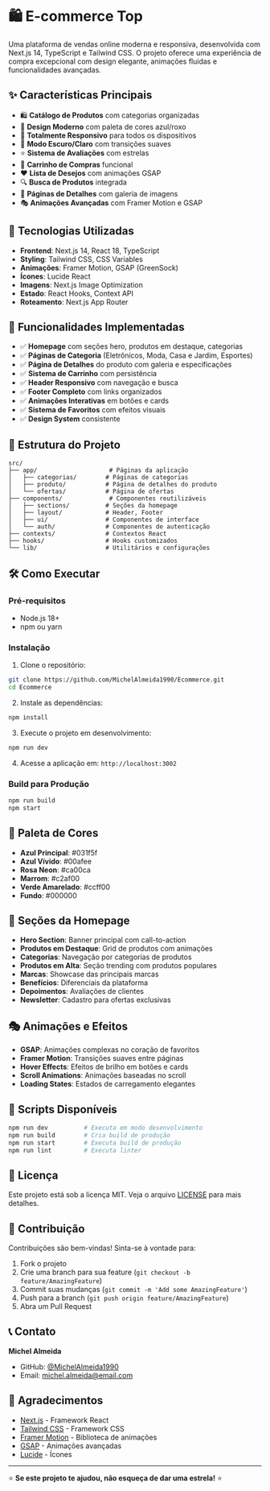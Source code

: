 # 🛍️ E-commerce Top

Uma plataforma de vendas online moderna e responsiva, desenvolvida com Next.js 14, TypeScript e Tailwind CSS. O projeto oferece uma experiência de compra excepcional com design elegante, animações fluidas e funcionalidades avançadas.

## ✨ Características Principais

- 🛍️ **Catálogo de Produtos** com categorias organizadas
- 🎨 **Design Moderno** com paleta de cores azul/roxo
- 📱 **Totalmente Responsivo** para todos os dispositivos
- 🌙 **Modo Escuro/Claro** com transições suaves
- ⭐ **Sistema de Avaliações** com estrelas
- 🛒 **Carrinho de Compras** funcional
- ❤️ **Lista de Desejos** com animações GSAP
- 🔍 **Busca de Produtos** integrada
- 📸 **Páginas de Detalhes** com galeria de imagens
- 🎭 **Animações Avançadas** com Framer Motion e GSAP

## 🚀 Tecnologias Utilizadas

- **Frontend**: Next.js 14, React 18, TypeScript
- **Styling**: Tailwind CSS, CSS Variables
- **Animações**: Framer Motion, GSAP (GreenSock)
- **Ícones**: Lucide React
- **Imagens**: Next.js Image Optimization
- **Estado**: React Hooks, Context API
- **Roteamento**: Next.js App Router

## 🎯 Funcionalidades Implementadas

- ✅ **Homepage** com seções hero, produtos em destaque, categorias
- ✅ **Páginas de Categoria** (Eletrônicos, Moda, Casa e Jardim, Esportes)
- ✅ **Página de Detalhes** do produto com galeria e especificações
- ✅ **Sistema de Carrinho** com persistência
- ✅ **Header Responsivo** com navegação e busca
- ✅ **Footer Completo** com links organizados
- ✅ **Animações Interativas** em botões e cards
- ✅ **Sistema de Favoritos** com efeitos visuais
- ✅ **Design System** consistente

## 📁 Estrutura do Projeto

```
src/
├── app/                    # Páginas da aplicação
│   ├── categorias/        # Páginas de categorias
│   ├── produto/           # Página de detalhes do produto
│   └── ofertas/           # Página de ofertas
├── components/             # Componentes reutilizáveis
│   ├── sections/          # Seções da homepage
│   ├── layout/            # Header, Footer
│   ├── ui/                # Componentes de interface
│   └── auth/              # Componentes de autenticação
├── contexts/              # Contextos React
├── hooks/                 # Hooks customizados
└── lib/                   # Utilitários e configurações
```

## 🛠️ Como Executar

### Pré-requisitos
- Node.js 18+ 
- npm ou yarn

### Instalação

1. Clone o repositório:
```bash
git clone https://github.com/MichelAlmeida1990/Ecommerce.git
cd Ecommerce
```

2. Instale as dependências:
```bash
npm install
```

3. Execute o projeto em desenvolvimento:
```bash
npm run dev
```

4. Acesse a aplicação em: `http://localhost:3002`

### Build para Produção

```bash
npm run build
npm start
```

## 🎨 Paleta de Cores

- **Azul Principal**: #031f5f
- **Azul Vívido**: #00afee
- **Rosa Neon**: #ca00ca
- **Marrom**: #c2af00
- **Verde Amarelado**: #ccff00
- **Fundo**: #000000

## 📱 Seções da Homepage

- **Hero Section**: Banner principal com call-to-action
- **Produtos em Destaque**: Grid de produtos com animações
- **Categorias**: Navegação por categorias de produtos
- **Produtos em Alta**: Seção trending com produtos populares
- **Marcas**: Showcase das principais marcas
- **Benefícios**: Diferenciais da plataforma
- **Depoimentos**: Avaliações de clientes
- **Newsletter**: Cadastro para ofertas exclusivas

## 🎭 Animações e Efeitos

- **GSAP**: Animações complexas no coração de favoritos
- **Framer Motion**: Transições suaves entre páginas
- **Hover Effects**: Efeitos de brilho em botões e cards
- **Scroll Animations**: Animações baseadas no scroll
- **Loading States**: Estados de carregamento elegantes

## 🔧 Scripts Disponíveis

```bash
npm run dev          # Executa em modo desenvolvimento
npm run build        # Cria build de produção
npm run start        # Executa build de produção
npm run lint         # Executa linter
```

## 📄 Licença

Este projeto está sob a licença MIT. Veja o arquivo [LICENSE](LICENSE) para mais detalhes.

## 🤝 Contribuição

Contribuições são bem-vindas! Sinta-se à vontade para:

1. Fork o projeto
2. Crie uma branch para sua feature (`git checkout -b feature/AmazingFeature`)
3. Commit suas mudanças (`git commit -m 'Add some AmazingFeature'`)
4. Push para a branch (`git push origin feature/AmazingFeature`)
5. Abra um Pull Request

## 📞 Contato

**Michel Almeida**
- GitHub: [@MichelAlmeida1990](https://github.com/MichelAlmeida1990)
- Email: michel.almeida@email.com

## 🙏 Agradecimentos

- [Next.js](https://nextjs.org/) - Framework React
- [Tailwind CSS](https://tailwindcss.com/) - Framework CSS
- [Framer Motion](https://www.framer.com/motion/) - Biblioteca de animações
- [GSAP](https://greensock.com/gsap/) - Animações avançadas
- [Lucide](https://lucide.dev/) - Ícones

---

⭐ **Se este projeto te ajudou, não esqueça de dar uma estrela!** ⭐